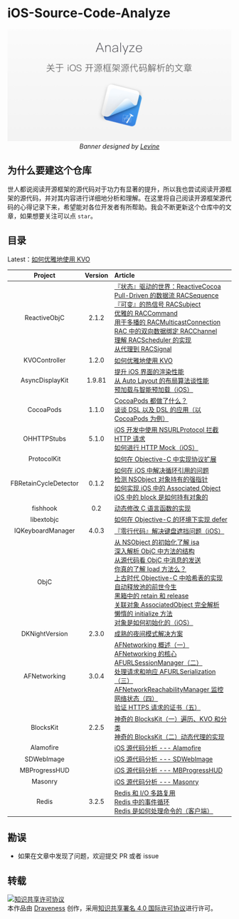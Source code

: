 # iOS-Source-Code-Analyze

<p align='center'>
  <img src='contents/images/banner.png'>
  <em>Banner designed by <a href="https://dribbble.com/levine" alt="iOS Source code analyze">Levine</a></em>
</p>

## 为什么要建这个仓库

世人都说阅读开源框架的源代码对于功力有显著的提升，所以我也尝试阅读开源框架的源代码，并对其内容进行详细地分析和理解。在这里将自己阅读开源框架源代码的心得记录下来，希望能对各位开发者有所帮助。我会不断更新这个仓库中的文章，如果想要关注可以点 `star`。

## 目录

Latest：[如何优雅地使用 KVO](https://github.com/Draveness/iOS-Source-Code-Analyze/blob/master/contents/KVOController/KVOController.md)

| Project | Version | Article |
|:-------:|:-------:|:------|
| ReactiveObjC | 2.1.2 | [『状态』驱动的世界：ReactiveCocoa](https://github.com/Draveness/iOS-Source-Code-Analyze/blob/master/contents/ReactiveObjC/RACSignal.md) <br> [Pull-Driven 的数据流 RACSequence](https://github.com/Draveness/iOS-Source-Code-Analyze/blob/master/contents/ReactiveObjC/RACSequence.md) <br>[『可变』的热信号 RACSubject](https://github.com/Draveness/iOS-Source-Code-Analyze/blob/master/contents/ReactiveObjC/RACSubject.md) <br> [优雅的 RACCommand](https://github.com/Draveness/iOS-Source-Code-Analyze/blob/master/contents/ReactiveObjC/RACCommand.md) <br> [用于多播的 RACMulticastConnection](https://github.com/Draveness/iOS-Source-Code-Analyze/blob/master/contents/ReactiveObjC/RACMulticastConnection.md) <br> [RAC 中的双向数据绑定 RACChannel](https://github.com/Draveness/iOS-Source-Code-Analyze/blob/master/contents/ReactiveObjC/RACChannel.md) <br> [理解 RACScheduler 的实现](https://github.com/Draveness/iOS-Source-Code-Analyze/blob/master/contents/ReactiveObjC/RACScheduler.md) <br> [从代理到 RACSignal](https://github.com/Draveness/iOS-Source-Code-Analyze/blob/master/contents/ReactiveObjC/RACDelegateProxy.md)|
| KVOController | 1.2.0 | [如何优雅地使用 KVO](https://github.com/Draveness/iOS-Source-Code-Analyze/blob/master/contents/KVOController/KVOController.md) |
| AsyncDisplayKit | 1.9.81 | [提升 iOS 界面的渲染性能](https://github.com/Draveness/iOS-Source-Code-Analyze/blob/master/contents/AsyncDisplayKit/提升%20iOS%20界面的渲染性能%20.md)<br> [从 Auto Layout 的布局算法谈性能](https://github.com/Draveness/iOS-Source-Code-Analyze/blob/master/contents/AsyncDisplayKit/从%20Auto%20Layout%20的布局算法谈性能.md) <br>[预加载与智能预加载（iOS）](https://github.com/Draveness/iOS-Source-Code-Analyze/blob/master/contents/AsyncDisplayKit/预加载与智能预加载（iOS）.md)|
| CocoaPods | 1.1.0 | [CocoaPods 都做了什么？](https://github.com/Draveness/iOS-Source-Code-Analyze/blob/master/contents/CocoaPods/CocoaPods%20都做了什么？.md) <br> [谈谈 DSL 以及 DSL 的应用（以 CocoaPods 为例）](https://github.com/Draveness/iOS-Source-Code-Analyze/blob/master/contents/CocoaPods/谈谈%20DSL%20以及%20DSL%20的应用（以%20CocoaPods%20为例）.md)|
| OHHTTPStubs | 5.1.0 | [iOS 开发中使用 NSURLProtocol 拦截 HTTP 请求](https://github.com/Draveness/iOS-Source-Code-Analyze/blob/master/contents/OHHTTPStubs/iOS%20开发中使用%20NSURLProtocol%20拦截%20HTTP%20请求.md) <br> [如何进行 HTTP Mock（iOS）](https://github.com/Draveness/iOS-Source-Code-Analyze/blob/master/contents/OHHTTPStubs/如何进行%20HTTP%20Mock（iOS）.md) |
| ProtocolKit | | [如何在 Objective-C 中实现协议扩展](https://github.com/Draveness/iOS-Source-Code-Analyze/blob/master/contents/ProtocolKit/如何在%20Objective-C%20中实现协议扩展.md) |
| FBRetainCycleDetector | 0.1.2 | [如何在 iOS 中解决循环引用的问题](https://github.com/Draveness/iOS-Source-Code-Analyze/blob/master/contents/FBRetainCycleDetector/如何在%20iOS%20中解决循环引用的问题.md) <br>[检测 NSObject 对象持有的强指针](https://github.com/Draveness/iOS-Source-Code-Analyze/blob/master/contents/FBRetainCycleDetector/检测%20NSObject%20对象持有的强指针.md) <br> [如何实现 iOS 中的 Associated Object](https://github.com/Draveness/iOS-Source-Code-Analyze/blob/master/contents/FBRetainCycleDetector/如何实现%20iOS%20中的%20Associated%20Object.md)<br>[iOS 中的 block 是如何持有对象的](https://github.com/Draveness/iOS-Source-Code-Analyze/blob/master/contents/FBRetainCycleDetector/iOS%20中的%20block%20是如何持有对象的.md)|
| fishhook | 0.2 |[动态修改 C 语言函数的实现](https://github.com/Draveness/iOS-Source-Code-Analyze/blob/master/contents/fishhook/动态修改%20C%20语言函数的实现.md) |
| libextobjc |  |[如何在 Objective-C 的环境下实现 defer](https://github.com/Draveness/iOS-Source-Code-Analyze/blob/master/contents/libextobjc/如何在%20Objective-C%20的环境下实现%20defer.md) |
| IQKeyboardManager | 4.0.3 |[『零行代码』解决键盘遮挡问题（iOS）](https://github.com/Draveness/iOS-Source-Code-Analyze/blob/master/contents/IQKeyboardManager/『零行代码』解决键盘遮挡问题（iOS）.md) |
|  ObjC   |         | [从 NSObject 的初始化了解 isa](https://github.com/Draveness/iOS-Source-Code-Analyze/blob/master/contents/objc/从%20NSObject%20的初始化了解%20isa.md) <br> [深入解析 ObjC 中方法的结构](https://github.com/Draveness/iOS-Source-Code-Analyze/blob/master/contents/objc/深入解析%20ObjC%20中方法的结构.md) <br> [从源代码看 ObjC 中消息的发送](https://github.com/Draveness/iOS-Source-Code-Analyze/blob/master/contents/objc/从源代码看%20ObjC%20中消息的发送.md) <br> [你真的了解 load 方法么？](https://github.com/Draveness/iOS-Source-Code-Analyze/blob/master/contents/objc/你真的了解%20load%20方法么？.md) <br> [上古时代 Objective-C 中哈希表的实现](https://github.com/Draveness/iOS-Source-Code-Analyze/blob/master/contents/objc/上古时代%20Objective-C%20中哈希表的实现.md) <br> [自动释放池的前世今生](https://github.com/Draveness/iOS-Source-Code-Analyze/blob/master/contents/objc/自动释放池的前世今生.md)<br>[黑箱中的 retain 和 release](https://github.com/Draveness/iOS-Source-Code-Analyze/blob/master/contents/objc/黑箱中的%20retain%20和%20release.md) <br> [关联对象 AssociatedObject 完全解析](https://github.com/Draveness/iOS-Source-Code-Analyze/blob/master/contents/objc/关联对象%20AssociatedObject%20完全解析.md)<br>[懒惰的 initialize 方法](https://github.com/Draveness/iOS-Source-Code-Analyze/blob/master/contents/objc/懒惰的%20initialize%20方法.md)<br>[对象是如何初始化的（iOS）](https://github.com/Draveness/iOS-Source-Code-Analyze/blob/master/contents/objc/对象是如何初始化的（iOS）.md)|
| DKNightVersion | 2.3.0 | [成熟的夜间模式解决方案](https://github.com/Draveness/iOS-Source-Code-Analyze/blob/master/contents/DKNightVersion/成熟的夜间模式解决方案.md) |
| AFNetworking | 3.0.4 | [AFNetworking 概述（一）](https://github.com/Draveness/iOS-Source-Code-Analyze/blob/master/contents/AFNetworking/AFNetworking%20概述（一）.md) <br> [AFNetworking 的核心 AFURLSessionManager（二）](https://github.com/Draveness/iOS-Source-Code-Analyze/blob/master/contents/AFNetworking/AFNetworking%20的核心%20AFURLSessionManager（二）.md) <br> [处理请求和响应 AFURLSerialization（三）](https://github.com/Draveness/iOS-Source-Code-Analyze/blob/master/contents/AFNetworking/处理请求和响应%20AFURLSerialization（三）.md) <br> [AFNetworkReachabilityManager 监控网络状态（四）](https://github.com/Draveness/iOS-Source-Code-Analyze/blob/master/contents/AFNetworking/AFNetworkReachabilityManager%20监控网络状态（四）.md) <br>[验证 HTTPS 请求的证书（五）](https://github.com/Draveness/iOS-Source-Code-Analyze/blob/master/contents/AFNetworking/验证%20HTTPS%20请求的证书（五）.md) |
| BlocksKit | 2.2.5 | [神奇的 BlocksKit（一）遍历、KVO 和分类](https://github.com/Draveness/iOS-Source-Code-Analyze/blob/master/contents/BlocksKit/神奇的%20BlocksKit%20（一）.md) <br> [神奇的 BlocksKit（二）动态代理的实现 ](https://github.com/Draveness/iOS-Source-Code-Analyze/blob/master/contents/BlocksKit/神奇的%20BlocksKit%20（二）.md) |
| Alamofire |   | [iOS 源代码分析 --- Alamofire](https://github.com/Draveness/iOS-Source-Code-Analyze/blob/master/contents/Alamofire/iOS%20源代码分析%20----%20Alamofire.md) |
| SDWebImage |   | [iOS 源代码分析 --- SDWebImage](https://github.com/Draveness/iOS-Source-Code-Analyze/blob/master/contents/SDWebImage/iOS%20源代码分析%20---%20SDWebImage.md) |
| MBProgressHUD |   | [iOS 源代码分析 --- MBProgressHUD](https://github.com/Draveness/iOS-Source-Code-Analyze/blob/master/contents/MBProgressHUD/iOS%20源代码分析%20---%20MBProgressHUD.md) |
| Masonry |   | [iOS 源代码分析 --- Masonry](https://github.com/Draveness/iOS-Source-Code-Analyze/blob/master/contents/Masonry/iOS%20源代码分析%20---%20Masonry.md) |
| Redis | 3.2.5  | [Redis 和 I/O 多路复用](https://github.com/Draveness/iOS-Source-Code-Analyze/blob/master/contents/Redis/redis-io-multiplexing.md) <br> [Redis 中的事件循环](https://github.com/Draveness/iOS-Source-Code-Analyze/blob/master/contents/Redis/redis-eventloop.md)  <br> [Redis 是如何处理命令的（客户端）](https://github.com/Draveness/iOS-Source-Code-Analyze/blob/master/contents/Redis/redis-cli)|


## 勘误

+ 如果在文章中发现了问题，欢迎提交 PR 或者 issue

## 转载

<a rel="license" href="http://creativecommons.org/licenses/by/4.0/"><img alt="知识共享许可协议" style="border-width:0" src="https://i.creativecommons.org/l/by/4.0/88x31.png" /></a><br />本<span xmlns:dct="http://purl.org/dc/terms/" href="http://purl.org/dc/dcmitype/Text" rel="dct:type">作品</span>由 <a xmlns:cc="http://creativecommons.org/ns#" href="https://github.com/Draveness/iOS-Source-Code-Analyze" property="cc:attributionName" rel="cc:attributionURL">Draveness</a> 创作，采用<a rel="license" href="http://creativecommons.org/licenses/by/4.0/">知识共享署名 4.0 国际许可协议</a>进行许可。

